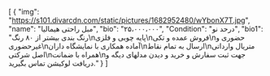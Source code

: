 [
  {
    "img": "https://s101.divarcdn.com/static/pictures/1682952480/wYbonX7T.jpg",
    "name": "مبل راحتی هیمالیا",
    "bio": "۲۵،۰۰۰،۰۰۰",
    "Condition": "درحد نو",
    "bio1": "رنگ بندی بیشتر از ۸۰ رنگ\nپایه چوبی و فلزی\nفروش عمده و تکی\nحضوری و غیرحضوری\nآماده همکاری با نمایشگاه داران\nارسال به تمام نقاط\nمتریال وارداتی اصل شرکتی\nهمراه با ضمانت\nجهت ثبت سفارش و خرید و دیدن مدلهای دیگه و دریافت لوکیشن تماس بگیرید."
  }
]
